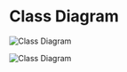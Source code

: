 # Class Diagram

![Class Diagram](https://www.plantuml.com/plantuml/png/jLHDSziW4BthLt1Kfl5CppvaajGzk9TE8tjwteYDIuF0XSMfw-b_Bq9q1mkdEVLY2zw7U3pGhITm50RT-6Tbzk1W4Bq6x--8d7eCXElUcaxzGl6-QH8YjXvTX-wWUXIdHeY5277c0VVMAxBkk8oCSfme4EXR5Yt5NHoW8TK3AMloTAIz4xr381prxMYwsdo-ckmI2gmhE0O6l1PxyFx5EXdfZzPg19CKOIzBxbfUYmk-4ZMUiI9ui4esltFcQiLb-kylj2Mbb-BJrytum5koGWAbFSV-43pPOLiXLRQBkMPhU40VD2Nf3WswADlOPpHjyUOewiWfiqkq0sWbcKRZRx5R77Kipj5vH9Vcoeedrgpa7m7TyQFPAHFJVk51MUsaQoV3gOOqLIIPizQIIHmwDLiJhqLjp0rNxAhbOiavk0I2pWOtrhVYvoBiJ-n3p3_5vM5w9wO19g1DxAjCunXSIicQ7U4dwmR8oNthqd-7DFEA6PGXT4_Gu-p-YTFaeuoyFsxpoU8Z5dsA4vcO7WuJdh5pSsw-jf-W--DQrjMnSuOOuEt_Ut_4wJ-SwjVkNdwPjY17yEqDYexb1t2nk9blzr94gHSt5U_oHuJfSvY5l35lKr_FoLg-twof6lq7jxmYJBj58yEW_m00)

![Class Diagram](https://www.plantuml.com/plantuml/png/ZL9DJp8n4BxtLqpsyYQlGl2w4OBHc73m8l83wku0ZTrsRQSQDFvtXrOBQY6SDlFq-PYFdNgIZaAdXNzIffTETj1ewVqLaLEFWN3MM3DNRmWZ8U8BB3mwU1S0Pw3Q6XQBsKqi0kD6TbZ3dBLc5K7ifD8P-VZskBMwBRlySR2l1bqTKtVwQsiCDcHFiw1Dpq3MF70PSHvjgLOrtCd-Cj7FlsIJNTJS1jVWIJc-MVEy3CNlNhThNdB9WHJfdnRF0Tscq7oqY8rdrtlixIcsBFW7u_6O1LgIiiQlLU-tY8Ydh2ug60mcK8s6m__LtchhxUvzaPIMSeoHkZl6YFz0JX6nF1p4joAfc9XvvRZC4tcGWvwzio-gHG-j90baOIBIssz5Ec2TU4lhc9W2oyHT5qoSecb3fpy1)